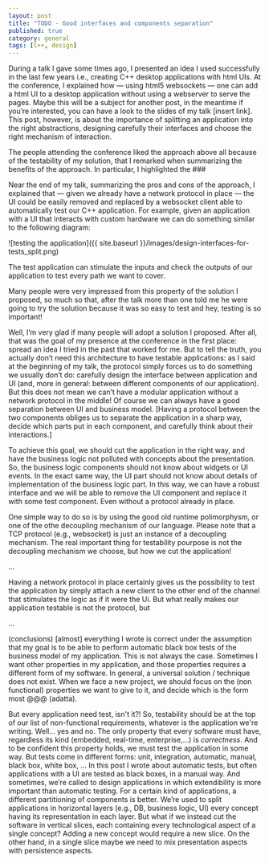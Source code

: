 ```yaml
---
layout: post
title: "TODO - Good interfaces and components separation"
published: true
category: general
tags: [C++, design]
---
```


<!--
•	Talk. Brief summary. Another future post. Link to the slides.
•	Summarizing the benefits, I told them about testing.
•	Show draft and explain the test part
•	You don’t need this architecture to have testable applications: as I said at the beginning, the protocol force us to do something we usually don’t do...
•	Of course we can always have a good separation between UI and business model
•	Show OO technique of separation, and how test it by using polymorphism 
•	... the property of test ability is not provided by the websocket protocol in se, but form the right separation (that is mandatory to have a protocol of communication)
•	We always need this separation? (No)
•	We always need this kind of test? (No) 
-->

During a talk I gave some times ago, I presented an idea I used successfully in the last few years i.e., creating C++ desktop applications with html UIs. At the conference, I explained how — using html5 websockets — one can add a html UI to a desktop application without using a webserver to serve the pages. Maybe this will be a subject for another post, in the meantime if you’re interested, you can have a look to the slides of my talk [insert link]. This post, however, is about the importance of splitting an application into the right abstractions, designing carefully their interfaces and choose the right mechanism of interaction.

The people attending the conference liked the approach above all because of the testability of my solution, that I remarked when summarizing the benefits of the approach. In particular, I highlighted the ###

Near the end of my talk, summarizing the pros and cons of the approach, I explained that — given we already have a network protocol in place — the UI could be easily removed and replaced by a websocket client able to automatically test our C++ application. For example, given an application with a UI that interacts with custom hardware we can do something similar to the following diagram:

![testing the application]({{ site.baseurl }}/images/design-interfaces-for-tests_split.png)

The test application can stimulate the inputs and check the outputs of our application to test every path we want to cover.

Many people were very impressed from this property of the solution I proposed, so much so that, after the talk more than one told me he were going to try the solution because it was so easy to test and hey, testing is so important!

Well, I’m very glad if many people will adopt a solution I proposed. After all, that was the goal of my presence at the conference in the first place: spread an idea I tried in the past that worked for me. But to tell the truth, you actually don’t need this architecture to have testable applications: as I said at the beginning of my talk, the protocol simply forces us to do something we usually don’t do: carefully design the interface between application and UI (and, more in general: between different components of our application). But this does not mean we can’t have a modular application without a network protocol in the middle! Of course we can always have a good separation between UI and business model.
[Having a protocol between the two components obliges us to separate the application in a sharp way, decide which parts put in each component, and carefully think about their interactions.]

To achieve this goal, we should cut the application in the right way, and have the business logic not polluted with concepts about the presentation. So, the business logic components should not know about widgets or UI events. In the exact same way, the UI part should not know about details of implementation of the business logic part.
In this way, we can have a robust interface and we will be able to remove the UI component and replace it with some test component. Even without a protocol already in place.

One simple way to do so is by using the good old runtime polimorphysm, or one of the othe decoupling mechanism of our language. Please note that a TCP protocol (e.g., websocket) is just an instance of a decoupling mechanism.
The real important thing for testability pourpose is not the decoupling mechanism we choose, but how we cut the application!

...

Having a network protocol in place certainly gives us the possibility to test the application by simply attach a new client to the other end of the channel that stimulates the logic as if it were the Ui. But what really makes our application testable is not the protocol, but 

...

(conclusions)
[almost] everything I wrote is correct under the assumption that my goal is to be able to perform automatic black box tests of the business model of my application. This is not always the case. Sometimes I want other properties in my application, and those properties requires a different form of my software.
In general, a universal solution / technique does not exist. When we face a new project, we should focus on the (non functional) properties we want to give to it, and decide which is the form most @@@ (adatta).

But every application need test, isn't it?! So, testability should be at the top of our list of non-functional requirements, whatever is the application we're writing. Well... yes and no. The only property that every software must have, regardless its kind (embedded, real-time, enterprise,...) is *correctness*. And to be confident this property holds, we must test the application in some way. But tests come in different forms: unit, integration, automatic, manual, black box, white box, ... In this post I wrote about automatic tests, but often applications with a UI are tested as black boxes, in a manual way. And sometimes, we’re called to design applications in which extendibility is more important than automatic testing. For a certain kind of applications, a different partitioning of components is better. We’re used to split applications in horizontal layers (e.g., DB, business logic, UI) every concept having its representation in each layer. But what if we instead cut the software in vertical slices, each containing every technological aspect of a single concept? Adding a new concept would require a new slice. On the other hand, in a single slice maybe we need to mix presentation aspects with persistence aspects.
